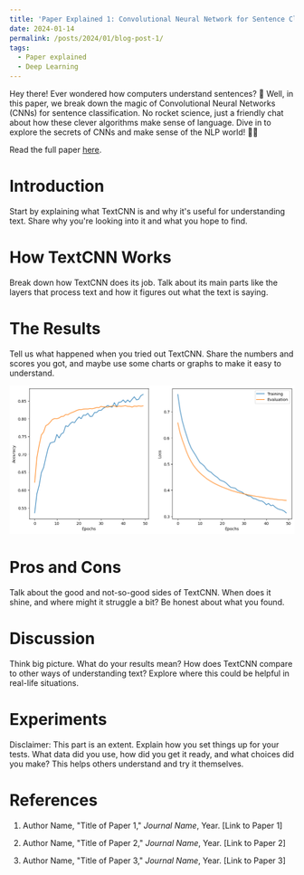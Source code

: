 ```yaml
---
title: 'Paper Explained 1: Convolutional Neural Network for Sentence Classification'
date: 2024-01-14
permalink: /posts/2024/01/blog-post-1/
tags:
  - Paper explained
  - Deep Learning
---
```


Hey there! Ever wondered how computers understand sentences? 🤖 Well, in this paper, we break down the magic of Convolutional Neural Networks (CNNs) for sentence classification. No rocket science, just a friendly chat about how these clever algorithms make sense of language. Dive in to explore the secrets of CNNs and make sense of the NLP world! 🧠✨

Read the full paper [here](https://arxiv.org/pdf/1408.5882.pdf).

# Introduction
Start by explaining what TextCNN is and why it's useful for understanding text. Share why you're looking into it and what you hope to find.

# How TextCNN Works
Break down how TextCNN does its job. Talk about its main parts like the layers that process text and how it figures out what the text is saying.

# The Results
Tell us what happened when you tried out TextCNN. Share the numbers and scores you got, and maybe use some charts or graphs to make it easy to understand.

![Model Result](assets/img/model_result.png)

# Pros and Cons
Talk about the good and not-so-good sides of TextCNN. When does it shine, and where might it struggle a bit? Be honest about what you found.

# Discussion
Think big picture. What do your results mean? How does TextCNN compare to other ways of understanding text? Explore where this could be helpful in real-life situations.

# Experiments
Disclaimer: This part is an extent. Explain how you set things up for your tests. What data did you use, how did you get it ready, and what choices did you make? This helps others understand and try it themselves.

# References

1. Author Name, "Title of Paper 1," *Journal Name*, Year.
   [Link to Paper 1]

2. Author Name, "Title of Paper 2," *Journal Name*, Year.
   [Link to Paper 2]

3. Author Name, "Title of Paper 3," *Journal Name*, Year.
   [Link to Paper 3]